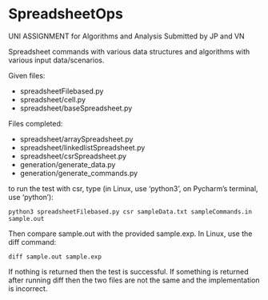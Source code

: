 # SpreadsheetOps

UNI ASSIGNMENT for Algorithms and Analysis
Submitted by JP and VN

Spreadsheet commands with various data structures and algorithms with various input data/scenarios.

Given files:
  - spreadsheetFilebased.py
  - spreadsheet/cell.py
  - spreadsheet/baseSpreadsheet.py

Files completed:
  - spreadsheet/arraySpreadsheet.py
  - spreadsheet/linkedlistSpreadsheet.py
  - spreadsheet/csrSpreadsheet.py
  - generation/generate_data.py
  - generation/generate_commands.py


to run the test with csr, type (in Linux, use ‘python3’, on Pycharm’s terminal, use ‘python’):
  ```
  python3 spreadsheetFilebased.py csr sampleData.txt sampleCommands.in sample.out
  ```

Then compare sample.out with the provided sample.exp. In Linux, use the diff command:
  ```
  diff sample.out sample.exp
  ```

If nothing is returned then the test is successful. 
If something is returned after running diff then the two files are not the same and the implementation is incorrect.
